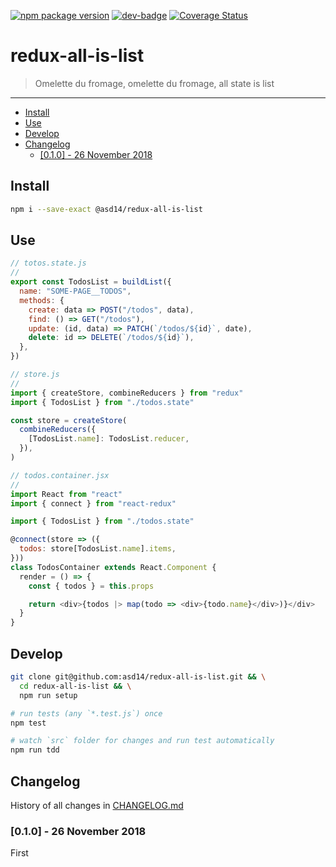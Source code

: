 [![npm package version](https://badge.fury.io/js/%40asd14%2Fm.svg)](https://badge.fury.io/js/%40asd14%2Fredux-all-is-list)
[![dev-badge](https://david-dm.org/asd14/redux-all-is-list.svg)](https://david-dm.org/asd14/redux-all-is-list)
[![Coverage Status](https://coveralls.io/repos/github/asd14/redux-all-is-list/badge.svg)](https://coveralls.io/github/asd14/redux-all-is-list)

# redux-all-is-list

> Omelette du fromage, omelette du fromage, all state is list

---

<!-- MarkdownTOC levels="1,2,3" autolink="true" indent="  " -->

- [Install](#install)
- [Use](#use)
- [Develop](#develop)
- [Changelog](#changelog)
  - [\[0.1.0\] - 26 November 2018](#010---26-november-2018)

<!-- /MarkdownTOC -->

## Install

```bash
npm i --save-exact @asd14/redux-all-is-list
```

## Use

```js
// totos.state.js
//
export const TodosList = buildList({
  name: "SOME-PAGE__TODOS",
  methods: {
    create: data => POST("/todos", data),
    find: () => GET("/todos"),
    update: (id, data) => PATCH(`/todos/${id}`, date),
    delete: id => DELETE(`/todos/${id}`),
  },
})

// store.js
//
import { createStore, combineReducers } from "redux"
import { TodosList } from "./todos.state"

const store = createStore(
  combineReducers({
    [TodosList.name]: TodosList.reducer,
  }),
)

// todos.container.jsx
//
import React from "react"
import { connect } from "react-redux"

import { TodosList } from "./todos.state"

@connect(store => ({
  todos: store[TodosList.name].items,
}))
class TodosContainer extends React.Component {
  render = () => {
    const { todos } = this.props

    return <div>{todos |> map(todo => <div>{todo.name}</div>)}</div>
  }
}
```

## Develop

```bash
git clone git@github.com:asd14/redux-all-is-list.git && \
  cd redux-all-is-list && \
  npm run setup

# run tests (any `*.test.js`) once
npm test

# watch `src` folder for changes and run test automatically
npm run tdd
```

## Changelog

History of all changes in [CHANGELOG.md](CHANGELOG.md)

### [0.1.0] - 26 November 2018

First
